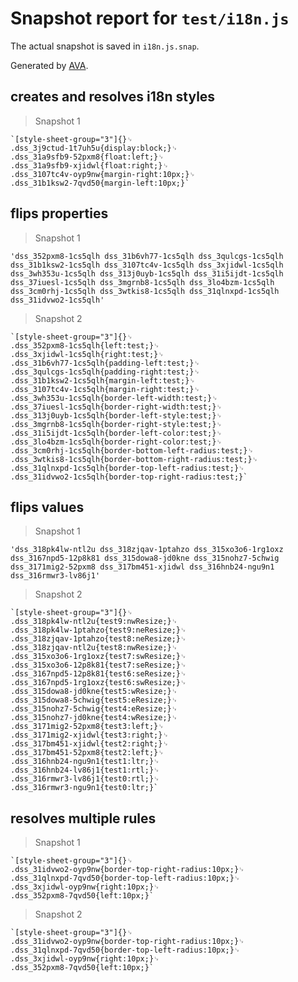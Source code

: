 # Snapshot report for `test/i18n.js`

The actual snapshot is saved in `i18n.js.snap`.

Generated by [AVA](https://ava.li).

## creates and resolves i18n styles

> Snapshot 1

    `[style-sheet-group="3"]{}␊
    .dss_3j9ctud-1t7uh5u{display:block;}␊
    .dss_31a9sfb9-52pxm8{float:left;}␊
    .dss_31a9sfb9-xjidwl{float:right;}␊
    .dss_3107tc4v-oyp9nw{margin-right:10px;}␊
    .dss_31b1ksw2-7qvd50{margin-left:10px;}`

## flips properties

> Snapshot 1

    'dss_352pxm8-1cs5qlh dss_31b6vh77-1cs5qlh dss_3qulcgs-1cs5qlh dss_31b1ksw2-1cs5qlh dss_3107tc4v-1cs5qlh dss_3xjidwl-1cs5qlh dss_3wh353u-1cs5qlh dss_313j0uyb-1cs5qlh dss_31i5ijdt-1cs5qlh dss_37iuesl-1cs5qlh dss_3mgrnb8-1cs5qlh dss_3lo4bzm-1cs5qlh dss_3cm0rhj-1cs5qlh dss_3wtkis8-1cs5qlh dss_31qlnxpd-1cs5qlh dss_31idvwo2-1cs5qlh'

> Snapshot 2

    `[style-sheet-group="3"]{}␊
    .dss_352pxm8-1cs5qlh{left:test;}␊
    .dss_3xjidwl-1cs5qlh{right:test;}␊
    .dss_31b6vh77-1cs5qlh{padding-left:test;}␊
    .dss_3qulcgs-1cs5qlh{padding-right:test;}␊
    .dss_31b1ksw2-1cs5qlh{margin-left:test;}␊
    .dss_3107tc4v-1cs5qlh{margin-right:test;}␊
    .dss_3wh353u-1cs5qlh{border-left-width:test;}␊
    .dss_37iuesl-1cs5qlh{border-right-width:test;}␊
    .dss_313j0uyb-1cs5qlh{border-left-style:test;}␊
    .dss_3mgrnb8-1cs5qlh{border-right-style:test;}␊
    .dss_31i5ijdt-1cs5qlh{border-left-color:test;}␊
    .dss_3lo4bzm-1cs5qlh{border-right-color:test;}␊
    .dss_3cm0rhj-1cs5qlh{border-bottom-left-radius:test;}␊
    .dss_3wtkis8-1cs5qlh{border-bottom-right-radius:test;}␊
    .dss_31qlnxpd-1cs5qlh{border-top-left-radius:test;}␊
    .dss_31idvwo2-1cs5qlh{border-top-right-radius:test;}`

## flips values

> Snapshot 1

    'dss_318pk4lw-ntl2u dss_318zjqav-1ptahzo dss_315xo3o6-1rg1oxz dss_3167npd5-12p8k81 dss_315dowa8-jd0kne dss_315nohz7-5chwig dss_3171mig2-52pxm8 dss_317bm451-xjidwl dss_316hnb24-ngu9n1 dss_316rmwr3-lv86j1'

> Snapshot 2

    `[style-sheet-group="3"]{}␊
    .dss_318pk4lw-ntl2u{test9:nwResize;}␊
    .dss_318pk4lw-1ptahzo{test9:neResize;}␊
    .dss_318zjqav-1ptahzo{test8:neResize;}␊
    .dss_318zjqav-ntl2u{test8:nwResize;}␊
    .dss_315xo3o6-1rg1oxz{test7:swResize;}␊
    .dss_315xo3o6-12p8k81{test7:seResize;}␊
    .dss_3167npd5-12p8k81{test6:seResize;}␊
    .dss_3167npd5-1rg1oxz{test6:swResize;}␊
    .dss_315dowa8-jd0kne{test5:wResize;}␊
    .dss_315dowa8-5chwig{test5:eResize;}␊
    .dss_315nohz7-5chwig{test4:eResize;}␊
    .dss_315nohz7-jd0kne{test4:wResize;}␊
    .dss_3171mig2-52pxm8{test3:left;}␊
    .dss_3171mig2-xjidwl{test3:right;}␊
    .dss_317bm451-xjidwl{test2:right;}␊
    .dss_317bm451-52pxm8{test2:left;}␊
    .dss_316hnb24-ngu9n1{test1:ltr;}␊
    .dss_316hnb24-lv86j1{test1:rtl;}␊
    .dss_316rmwr3-lv86j1{test0:rtl;}␊
    .dss_316rmwr3-ngu9n1{test0:ltr;}`

## resolves multiple rules

> Snapshot 1

    `[style-sheet-group="3"]{}␊
    .dss_31idvwo2-oyp9nw{border-top-right-radius:10px;}␊
    .dss_31qlnxpd-7qvd50{border-top-left-radius:10px;}␊
    .dss_3xjidwl-oyp9nw{right:10px;}␊
    .dss_352pxm8-7qvd50{left:10px;}`

> Snapshot 2

    `[style-sheet-group="3"]{}␊
    .dss_31idvwo2-oyp9nw{border-top-right-radius:10px;}␊
    .dss_31qlnxpd-7qvd50{border-top-left-radius:10px;}␊
    .dss_3xjidwl-oyp9nw{right:10px;}␊
    .dss_352pxm8-7qvd50{left:10px;}`

